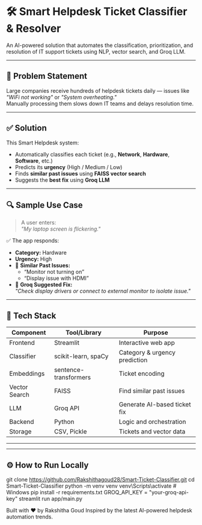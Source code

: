 # 🛠 Smart Helpdesk Ticket Classifier & Resolver

An AI-powered solution that automates the classification, prioritization, and resolution of IT support tickets using NLP, vector search, and Groq LLM.

---

## 🚩 Problem Statement

Large companies receive hundreds of helpdesk tickets daily — issues like _"WiFi not working"_ or _"System overheating."_  
Manually processing them slows down IT teams and delays resolution time.

---

## ✅ Solution

This Smart Helpdesk system:
- Automatically classifies each ticket (e.g., **Network**, **Hardware**, **Software**, etc.)
- Predicts its **urgency** (High / Medium / Low)
- Finds **similar past issues** using **FAISS vector search**
- Suggests the **best fix** using **Groq LLM**

---

## 🔍 Sample Use Case

> A user enters:  
> _"My laptop screen is flickering."_  

✅ The app responds:
- **Category:** Hardware  
- **Urgency:** High  
- 🔎 **Similar Past Issues:**  
  - “Monitor not turning on”  
  - “Display issue with HDMI”  
- 🤖 **Groq Suggested Fix:**  
  _"Check display drivers or connect to external monitor to isolate issue."_  

---

## 🧠 Tech Stack

| Component       | Tool/Library                | Purpose                          |
|----------------|-----------------------------|----------------------------------|
| Frontend       | Streamlit                   | Interactive web app              |
| Classifier     | scikit-learn, spaCy         | Category & urgency prediction    |
| Embeddings     | sentence-transformers       | Ticket encoding                  |
| Vector Search  | FAISS                       | Find similar past issues         |
| LLM            | Groq API                    | Generate AI-based ticket fix     |
| Backend        | Python                      | Logic and orchestration          |
| Storage        | CSV, Pickle                 | Tickets and vector data          |

---


---

## ⚙️ How to Run Locally

git clone https://github.com/Rakshithagoud28/Smart-Ticket-Classifier.git
cd Smart-Ticket-Classifier
python -m venv venv
venv\Scripts\activate   # Windows
pip install -r requirements.txt
GROQ_API_KEY = "your-groq-api-key"
streamlit run app/main.py


Built with ❤️ by Rakshitha Goud
Inspired by the latest AI-powered helpdesk automation trends.